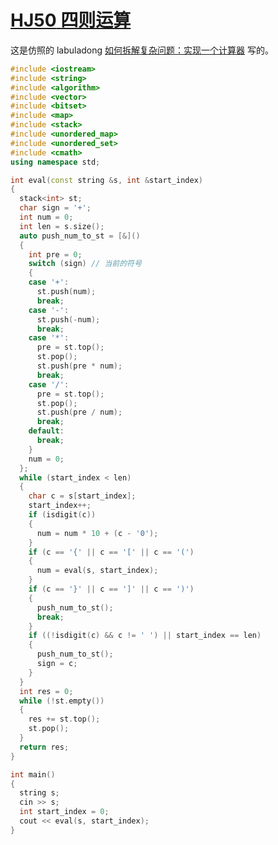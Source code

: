 # [**HJ50** **四则运算**](https://www.nowcoder.com/practice/9999764a61484d819056f807d2a91f1e?tpId=37&tqId=21273&rp=1&ru=/ta/huawei&qru=/ta/huawei&difficulty=&judgeStatus=&tags=/question-ranking)



这是仿照的 labuladong [如何拆解复杂问题：实现一个计算器](https://mp.weixin.qq.com/s/ds0guq9gPTLIHLEQnFxZVQ) 写的。



```c++
#include <iostream>
#include <string>
#include <algorithm>
#include <vector>
#include <bitset>
#include <map>
#include <stack>
#include <unordered_map>
#include <unordered_set>
#include <cmath>
using namespace std;

int eval(const string &s, int &start_index)
{
  stack<int> st;
  char sign = '+';
  int num = 0;
  int len = s.size();
  auto push_num_to_st = [&]()
  {
    int pre = 0;
    switch (sign) // 当前的符号
    {
    case '+':
      st.push(num);
      break;
    case '-':
      st.push(-num);
      break;
    case '*':
      pre = st.top();
      st.pop();
      st.push(pre * num);
      break;
    case '/':
      pre = st.top();
      st.pop();
      st.push(pre / num);
      break;
    default:
      break;
    }
    num = 0;
  };
  while (start_index < len)
  {
    char c = s[start_index];
    start_index++;
    if (isdigit(c))
    {
      num = num * 10 + (c - '0');
    }
    if (c == '{' || c == '[' || c == '(')
    {
      num = eval(s, start_index);
    }
    if (c == '}' || c == ']' || c == ')')
    {
      push_num_to_st();
      break;
    }
    if ((!isdigit(c) && c != ' ') || start_index == len)
    {
      push_num_to_st();
      sign = c;
    }
  }
  int res = 0;
  while (!st.empty())
  {
    res += st.top();
    st.pop();
  }
  return res;
}

int main()
{
  string s;
  cin >> s;
  int start_index = 0;
  cout << eval(s, start_index);
}
```

